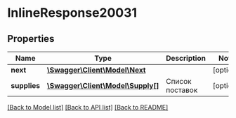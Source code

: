 # InlineResponse20031

## Properties
Name | Type | Description | Notes
------------ | ------------- | ------------- | -------------
**next** | [**\Swagger\Client\Model\Next**](Next.md) |  | [optional] 
**supplies** | [**\Swagger\Client\Model\Supply[]**](Supply.md) | Список поставок | [optional] 

[[Back to Model list]](../../README.md#documentation-for-models) [[Back to API list]](../../README.md#documentation-for-api-endpoints) [[Back to README]](../../README.md)

